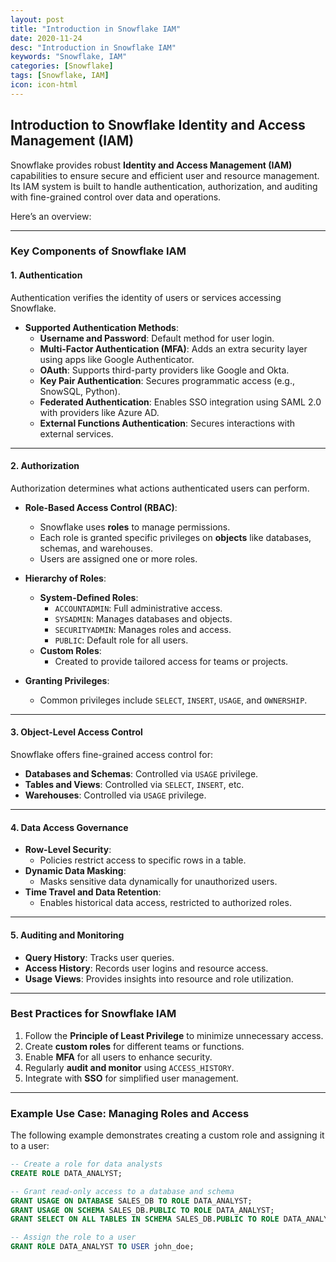 ```yaml
---
layout: post
title: "Introduction in Snowflake IAM"
date: 2020-11-24
desc: "Introduction in Snowflake IAM"
keywords: "Snowflake, IAM"
categories: [Snowflake]
tags: [Snowflake, IAM]
icon: icon-html
---
```


## Introduction to Snowflake Identity and Access Management (IAM)

Snowflake provides robust **Identity and Access Management (IAM)** capabilities to ensure secure and efficient user and resource management. Its IAM system is built to handle authentication, authorization, and auditing with fine-grained control over data and operations.

Here’s an overview:

---

### Key Components of Snowflake IAM

#### 1. **Authentication**
Authentication verifies the identity of users or services accessing Snowflake.

- **Supported Authentication Methods**:
  - **Username and Password**: Default method for user login.
  - **Multi-Factor Authentication (MFA)**: Adds an extra security layer using apps like Google Authenticator.
  - **OAuth**: Supports third-party providers like Google and Okta.
  - **Key Pair Authentication**: Secures programmatic access (e.g., SnowSQL, Python).
  - **Federated Authentication**: Enables SSO integration using SAML 2.0 with providers like Azure AD.
  - **External Functions Authentication**: Secures interactions with external services.

---

#### 2. **Authorization**
Authorization determines what actions authenticated users can perform.

- **Role-Based Access Control (RBAC)**:
  - Snowflake uses **roles** to manage permissions.
  - Each role is granted specific privileges on **objects** like databases, schemas, and warehouses.
  - Users are assigned one or more roles.

- **Hierarchy of Roles**:
  - **System-Defined Roles**:
    - `ACCOUNTADMIN`: Full administrative access.
    - `SYSADMIN`: Manages databases and objects.
    - `SECURITYADMIN`: Manages roles and access.
    - `PUBLIC`: Default role for all users.
  - **Custom Roles**:
    - Created to provide tailored access for teams or projects.

- **Granting Privileges**:
  - Common privileges include `SELECT`, `INSERT`, `USAGE`, and `OWNERSHIP`.

---

#### 3. **Object-Level Access Control**
Snowflake offers fine-grained access control for:
- **Databases and Schemas**: Controlled via `USAGE` privilege.
- **Tables and Views**: Controlled via `SELECT`, `INSERT`, etc.
- **Warehouses**: Controlled via `USAGE` privilege.

---

#### 4. **Data Access Governance**
- **Row-Level Security**:
  - Policies restrict access to specific rows in a table.
- **Dynamic Data Masking**:
  - Masks sensitive data dynamically for unauthorized users.
- **Time Travel and Data Retention**:
  - Enables historical data access, restricted to authorized roles.

---

#### 5. **Auditing and Monitoring**
- **Query History**: Tracks user queries.
- **Access History**: Records user logins and resource access.
- **Usage Views**: Provides insights into resource and role utilization.

---

### Best Practices for Snowflake IAM
1. Follow the **Principle of Least Privilege** to minimize unnecessary access.
2. Create **custom roles** for different teams or functions.
3. Enable **MFA** for all users to enhance security.
4. Regularly **audit and monitor** using `ACCESS_HISTORY`.
5. Integrate with **SSO** for simplified user management.

---

### Example Use Case: Managing Roles and Access

The following example demonstrates creating a custom role and assigning it to a user:

```sql
-- Create a role for data analysts
CREATE ROLE DATA_ANALYST;

-- Grant read-only access to a database and schema
GRANT USAGE ON DATABASE SALES_DB TO ROLE DATA_ANALYST;
GRANT USAGE ON SCHEMA SALES_DB.PUBLIC TO ROLE DATA_ANALYST;
GRANT SELECT ON ALL TABLES IN SCHEMA SALES_DB.PUBLIC TO ROLE DATA_ANALYST;

-- Assign the role to a user
GRANT ROLE DATA_ANALYST TO USER john_doe;
